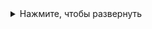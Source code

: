 <details>
  <summary>Нажмите, чтобы развернуть</summary>
  
  Вот здесь находится скрытая информация, которая будет отображаться только при нажатии на заголовок.
  
  Вы можете вставлять сюда любой текст, списки, код и т.д.
  
  ```python
  print("Пример кода")
</details>
вфвыфдвлтпудыжфэы
